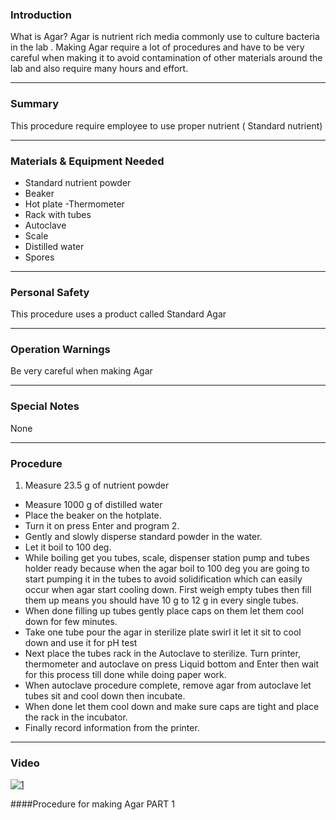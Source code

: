 ### Introduction
What is Agar? Agar is nutrient rich media commonly use to culture bacteria in the lab . Making Agar require a lot of procedures and have to be very careful when making it to avoid contamination of other materials around the lab and also require many hours and effort.
***

### Summary
This procedure require employee to use proper nutrient ( Standard nutrient)
***

### Materials & Equipment Needed
- Standard nutrient powder
- Beaker
- Hot plate
 -Thermometer
- Rack with tubes
- Autoclave
- Scale
- Distilled water
- Spores
***

### Personal Safety
This procedure uses a product called Standard Agar
***

### Operation Warnings
Be very careful when making Agar
***

### Special Notes
None
***

### Procedure
1. Measure 23.5 g of nutrient powder
- Measure 1000 g of distilled water
- Place the beaker on the hotplate.
- Turn it on press Enter and program 2.
- Gently and slowly disperse standard powder in the water.
- Let it boil to 100 deg.
- While boiling get you tubes, scale, dispenser station pump and tubes holder ready because when the agar boil to 100 deg you are going to start pumping it in the tubes to avoid solidification which can easily occur when agar start cooling down. First weigh empty tubes then fill them up means you should have 10 g to 12 g in every single tubes.
- When done filling up tubes gently place caps on them let them cool down for few minutes.
- Take one tube pour the agar in sterilize plate swirl it let it sit to cool down and use it for pH  test
- Next place the tubes rack in the Autoclave to sterilize. Turn printer, thermometer and  autoclave on press Liquid bottom and Enter then wait for this process till done while doing paper work.
- When autoclave procedure complete, remove agar from autoclave let tubes sit and cool down then incubate.
- When done let  them cool down and make sure caps are tight and place the rack in the incubator.
- Finally record information from the printer.
***

### Video

[![1](http://img.youtube.com/vi/hLfg9Qt94a4/0.jpg)](https://www.youtube.com/watch?v=hLfg9Qt94a4 "Procedure for making Agar PART 1")

####Procedure for making Agar PART 1
